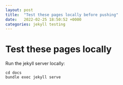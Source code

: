 ```yaml
---
layout: post
title:  "Test these pages locally before pushing"
date:   2022-02-25 18:50:52 +0000
categories: jekyll testing
---
```

# Test these pages locally
Run the jekyll server locally:
```
cd docs
bundle exec jekyll serve
```
